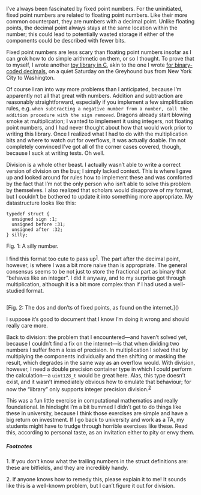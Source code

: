 I’ve always been fascinated by fixed point numbers. For the uninitiated, fixed
point numbers are related to floating point numbers.
Like their more common counterpart, they are numbers with a decimal point.
Unlike floating points, the decimal point always stays at the same location within the
number; this could lead to potentially wasted storage if either of the components
could be described with fewer bits.

Fixed point numbers are less scary than floating point numbers insofar as I can
grok how to do simple arithmetic on them, or so I thought. To prove that to
myself, I wrote another [toy library in C](https://github.com/hellerve/silly),
akin to the one I wrote [for binary-coded decimals](/Binary_Coded_Decimals.html),
on a quiet Saturday on the Greyhound bus from New York City to Washington.

Of course I ran into way more problems than I anticipated, because I’m apparently
not all that great with numbers. Addition and subtraction are
reasonably straightforward, especially if you implement a few simplification
rules, e.g. `when subtracting a negative number from a number, call the
addition procedure with the sign removed`. Dragons already start blowing smoke at
multiplication; I wanted to implement it using integers,
not floating point numbers, and I had never thought about how that would work prior
to writing this library. Once I realized what I had to do with the multiplication bits
and where to watch out for overflows, it was actually doable. I’m not
completely convinced I’ve got all of the corner cases covered, though, because
I suck at writing tests. Oh well.

Division is a whole other beast. I actually wasn’t able to write a correct
version of division on the bus; I simply lacked context. This is where I
gave up and looked around for rules how to implement these and was comforted
by the fact that I’m not the only person who isn’t able to solve this problem
by themselves. I also realized that scholars would disapprove of my format,
but I couldn’t be bothered to update it into something more appropriate. My
datastructure looks like this:

```
typedef struct {
  unsigned sign :1;
  unsigned before :31;
  unsigned after :32;
} silly;
```
<div class="figure-label">Fig. 1: A silly number.</div>

I find this format too cute to pass up<sup><a href="#1">1</a></sup>. The part
after the decimal point, however, is where I was a bit more naive than is
appropriate. The general consensus seems to be not just to store the fractional
part as binary that “behaves like an integer”. I did it anyway, and to my
surprise got through multiplication, although it is a bit more complex than if
I had used a well-studied format.

```
```
<div class="figure-label">
  [Fig. 2: The dos and don’ts of fixed points, as found on
   the internet.]()
</div>

I suppose it’s good to document that I know I’m doing it wrong and should
really care more.

Back to division: the problem that I encountered—and haven’t solved yet,
because I couldn’t find a fix on the internet—is that when dividing two
numbers I suffer from a loss of precision. In multiplication I solved that by
multiplying the components individually and then shifting or masking the
result, which degrades in the same way as an overflow would. With division,
however, I need a double precision container type in which I could perform
the calculation—a `uint128_t` would be great here. Alas, this type doesn’t
exist, and it wasn’t immediately obvious how to emulate that behaviour; for
now the “library” only supports integer precision division.<sup><a href="#2">2</a></sup>

This was a fun little exercise in computational mathematics and really
foundational. In hindisght I’m a bit bummed I didn’t get to do things like
these in university, because I think those exercises are simple and
have a big return on investment. If I go back to university and work as a
TA, my students might have to trudge through horrible exercises like these.
Read this, according to personal taste, as an invitation either to pity or envy
them.

##### Footnotes

<span id="1">1.</span> If you don’t know what the trailing numbers in the
struct definitions are: these are bitfields, and they are incredibly handy.

<span id="2">2.</span> If anyone knows how to remedy this, please explain it to
me! It sounds like this is a well-known problem, but I can’t figure it out for
division.

